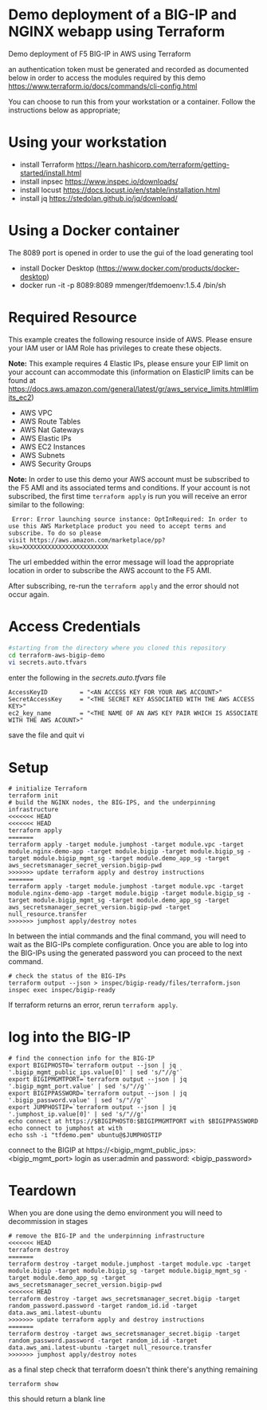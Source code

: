 # Demo deployment of a BIG-IP and NGINX webapp using Terraform
Demo deployment of F5 BIG-IP in AWS using Terraform

an authentication token must be generated and recorded as documented below in order to access the modules required by this demo
https://www.terraform.io/docs/commands/cli-config.html

You can choose to run this from your workstation or a container. Follow the instructions below as appropriate;

# Using your workstation
- install Terraform https://learn.hashicorp.com/terraform/getting-started/install.html
- install inpsec https://www.inspec.io/downloads/
- install locust https://docs.locust.io/en/stable/installation.html
- install jq https://stedolan.github.io/jq/download/

# Using a Docker container
The 8089 port is opened in order to use the gui of the load generating tool
- install Docker Desktop (https://www.docker.com/products/docker-desktop)
- docker run -it -p 8089:8089 mmenger/tfdemoenv:1.5.4 /bin/sh

# Required Resource
This example creates the following resource inside of AWS.  Please ensure your IAM user or IAM Role has privileges to create these objects.

**Note:** This example requires 4 Elastic IPs, please ensure your EIP limit on your account can accommodate this (information on ElasticIP limits can be found at https://docs.aws.amazon.com/general/latest/gr/aws_service_limits.html#limits_ec2)
 - AWS VPC
 - AWS Route Tables
 - AWS Nat Gateways
 - AWS Elastic IPs
 - AWS EC2 Instances
 - AWS Subnets
 - AWS Security Groups
 
 **Note:** In order to use this demo your AWS account must be subscribed to the F5 AMI and its associated terms and conditions. If your account is not subscribed, the first time ```terraform apply``` is run you will receive an error similar to the following:

```
 Error: Error launching source instance: OptInRequired: In order to use this AWS Marketplace product you need to accept terms and subscribe. To do so please 
visit https://aws.amazon.com/marketplace/pp?sku=XXXXXXXXXXXXXXXXXXXXXXXX
```
The url embedded within the error message will load the appropriate location in order to subscribe the AWS account to the F5 AMI.

After subscribing, re-run the ```terraform apply``` and the error should not occur again.

# Access Credentials
```bash
#starting from the directory where you cloned this repository
cd terraform-aws-bigip-demo
vi secrets.auto.tfvars
```
enter the following in the *secrets.auto.tfvars* file
```hcl
AccessKeyID         = "<AN ACCESS KEY FOR YOUR AWS ACCOUNT>" 
SecretAccessKey     = "<THE SECRET KEY ASSOCIATED WITH THE AWS ACCESS KEY>" 
ec2_key_name        = "<THE NAME OF AN AWS KEY PAIR WHICH IS ASSOCIATE WITH THE AWS ACOUNT>"
```
save the file and quit vi

# Setup 
```hcl
# initialize Terraform
terraform init
# build the NGINX nodes, the BIG-IPS, and the underpinning infrastructure
<<<<<<< HEAD
<<<<<<< HEAD
terraform apply
=======
terraform apply -target module.jumphost -target module.vpc -target module.nginx-demo-app -target module.bigip -target module.bigip_sg -target module.bigip_mgmt_sg -target module.demo_app_sg -target aws_secretsmanager_secret_version.bigip-pwd
>>>>>>> update terraform apply and destroy instructions
=======
terraform apply -target module.jumphost -target module.vpc -target module.nginx-demo-app -target module.bigip -target module.bigip_sg -target module.bigip_mgmt_sg -target module.demo_app_sg -target aws_secretsmanager_secret_version.bigip-pwd -target null_resource.transfer
>>>>>>> jumphost apply/destroy notes
```
In between the intial commands and the final command,  you will need to wait as the BIG-IPs complete configuration. Once you are able to log into the BIG-IPs using the generated password you can proceed to the next command.

```
# check the status of the BIG-IPs
terraform output --json > inspec/bigip-ready/files/terraform.json
inspec exec inspec/bigip-ready
```

If terraform returns an error, rerun ```terraform apply```.

# log into the BIG-IP
```
# find the connection info for the BIG-IP
export BIGIPHOST0=`terraform output --json | jq '.bigip_mgmt_public_ips.value[0]' | sed 's/"//g'`
export BIGIPMGMTPORT=`terraform output --json | jq '.bigip_mgmt_port.value' | sed 's/"//g'`
export BIGIPPASSWORD=`terraform output --json | jq '.bigip_password.value' | sed 's/"//g'`
export JUMPHOSTIP=`terraform output --json | jq '.jumphost_ip.value[0]' | sed 's/"//g'`
echo connect at https://$BIGIPHOST0:$BIGIPMGMTPORT with $BIGIPPASSWORD
echo connect to jumphost at with
echo ssh -i "tfdemo.pem" ubuntu@$JUMPHOSTIP
```
connect to the BIGIP at https://<bigip_mgmt_public_ips>:<bigip_mgmt_port>
login as user:admin and password: <bigip_password>

# Teardown
When you are done using the demo environment you will need to decommission in stages
```hcl
# remove the BIG-IP and the underpinning infrastructure
<<<<<<< HEAD
terraform destroy 
=======
terraform destroy -target module.jumphost -target module.vpc -target module.bigip -target module.bigip_sg -target module.bigip_mgmt_sg -target module.demo_app_sg -target aws_secretsmanager_secret_version.bigip-pwd
<<<<<<< HEAD
terraform destroy -target aws_secretsmanager_secret.bigip -target random_password.password -target random_id.id -target data.aws_ami.latest-ubuntu
>>>>>>> update terraform apply and destroy instructions
=======
terraform destroy -target aws_secretsmanager_secret.bigip -target random_password.password -target random_id.id -target data.aws_ami.latest-ubuntu -target null_resource.transfer
>>>>>>> jumphost apply/destroy notes
```

as a final step check that terraform doesn't think there's anything remaining
```hcl
terraform show
```
this should return a blank line

